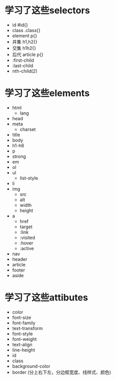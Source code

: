# 学习了这些selectors
- id #id{}
- class .class{}
- element p{}
- 并集 h1,h2{}
- 交集 h1h2{}
- 后代 article p{}
- :first-child
- :last-child
- nth-child(2)

# 学习了这些elements
- html
  - lang
- head
- meta
  - charset
- title
- body
- h1-h6
- p
- strong
- em
- ol
- ul
  - list-style
- li
- img
  - src
  - alt
  - width
  - height
- a
  - href
  - target
  - :link
  - :visited
  - :hover
  - :active
- nav
- header
- article
- footer
- aside


# 学习了这些attibutes
- color
- font-size
- font-family
- text-transform
- font-style
- font-weight
- text-align
- line-height
- id
- class
- background-color
- border (分上右下左，分边框宽度、线样式、颜色)